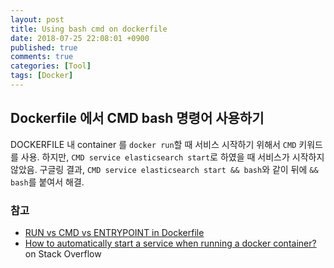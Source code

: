 ```yaml
---
layout: post
title: Using bash cmd on dockerfile 
date: 2018-07-25 22:08:01 +0900
published: true
comments: true
categories: [Tool]
tags: [Docker]
---
```


## Dockerfile 에서 CMD bash 명령어 사용하기 
DOCKERFILE 내 container 를 `docker run`할 때 서비스 시작하기 위해서 `CMD` 키워드를 사용.
하지만, `CMD service elasticsearch start`로 하였을 때 서비스가 시작하지 않았음. 
구글링 결과, `CMD service elasticsearch start && bash`와 같이 뒤에 `&& bash`를 붙여서 해결. 

### 참고
- [RUN vs CMD vs ENTRYPOINT in Dockerfile](https://blog.leocat.kr/notes/2017/01/08/docker-run-vs-cmd-vs-entrypoint)
- [How to automatically start a service when running a docker container?](https://stackoverflow.com/questions/25135897/how-to-automatically-start-a-service-when-running-a-docker-container) on Stack Overflow